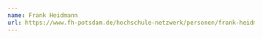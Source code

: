 ```yaml
---
name: Frank Heidmann
url: https://www.fh-potsdam.de/hochschule-netzwerk/personen/frank-heidmann
---
```

